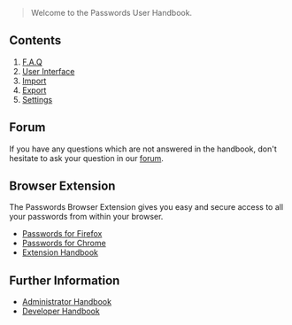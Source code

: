 > Welcome to the Passwords User Handbook.

## Contents
1. [F.A.Q](./F.A.Q)
2. [User Interface](./User-Interface)
2. [Import](./Import)
2. [Export](./Export)
3. [Settings](./Settings)

## Forum
If you have any questions which are not answered in the handbook, don't hesitate to ask your question in our [forum](https://help.nextcloud.com/c/apps/passwords).

## Browser Extension
The Passwords Browser Extension gives you easy and secure access to all your passwords from within your browser.
- [Passwords for Firefox](https://addons.mozilla.org/de/firefox/addon/nextcloud-passwords/)
- [Passwords for Chrome](https://github.com/marius-wieschollek/passwords-webextension/wiki/chromium-builds)
- [Extension Handbook](https://github.com/marius-wieschollek/passwords-webextension/wiki)

## Further Information
- [Administrator Handbook](https://git.mdns.eu/nextcloud/passwords/wikis/Administrators/Index)
- [Developer Handbook](https://git.mdns.eu/nextcloud/passwords/wikis/Developers/Index)